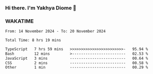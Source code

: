 ### Hi there. I'm Yakhya Diome 👋

### WAKATIME
<!--START_SECTION:waka-->

```txt
From: 14 November 2024 - To: 20 November 2024

Total Time: 8 hrs 19 mins

TypeScript   7 hrs 59 mins   >>>>>>>>>>>>>>>>>>>>>>>>-   95.94 %
Bash         12 mins         >------------------------   02.53 %
JavaScript   3 mins          -------------------------   00.64 %
CSS          2 mins          -------------------------   00.58 %
Other        1 min           -------------------------   00.29 %
```

<!--END_SECTION:waka-->
